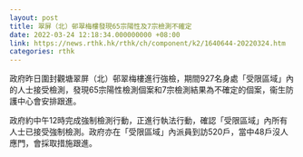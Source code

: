 ```yaml
---
layout: post
title: 翠屏（北）邨翠梅樓發現65宗陽性及7宗檢測不確定
date: 2022-03-24 12:18:34.000000000 +08:00
link: https://news.rthk.hk/rthk/ch/component/k2/1640644-20220324.htm
categories: rthk
---
```


政府昨日圍封觀塘翠屏（北）邨翠梅樓進行強檢，期間927名身處「受限區域」內的人士接受檢測，發現65宗陽性檢測個案和7宗檢測結果為不確定的個案，衞生防護中心會安排跟進。

政府約中午12時完成強制檢測行動，正進行執法行動，確認「受限區域」內所有人士已接受強制檢測。​政府亦在「受限區域」內派員到訪520戶，當中48戶沒人應門，會採取措施跟進。
